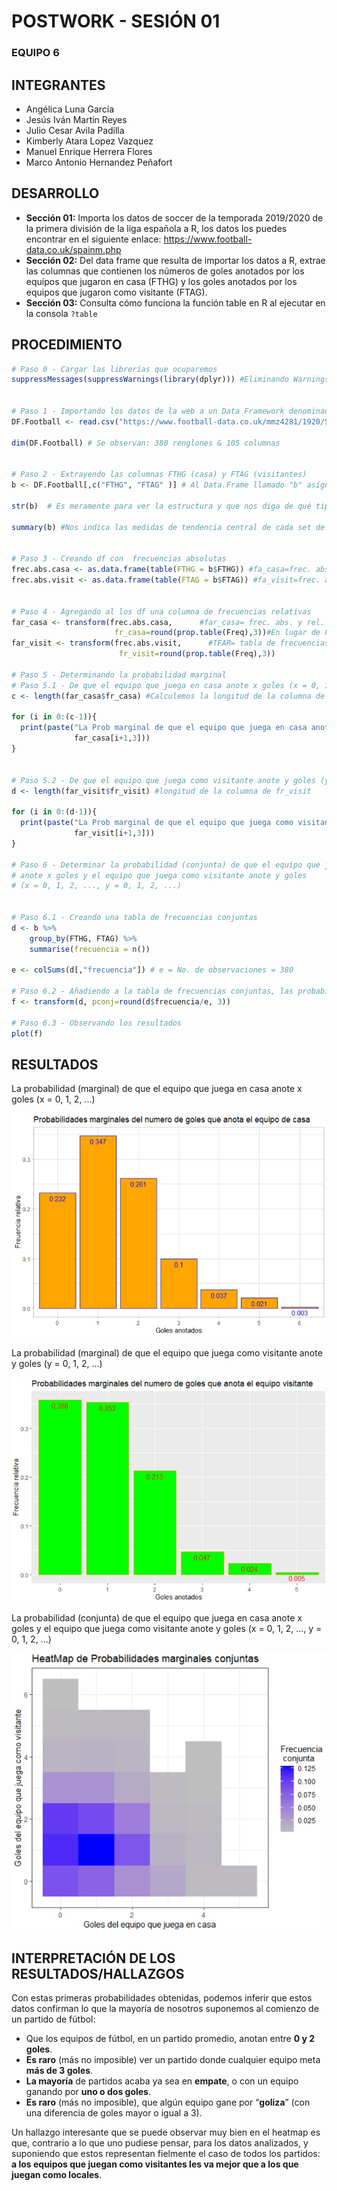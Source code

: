 #     POSTWORK - SESIÓN 01
### EQUIPO 6

## INTEGRANTES
- Angélica Luna García
- Jesús Iván Martín Reyes
- Julio Cesar Avila Padilla
- Kimberly Atara Lopez Vazquez
- Manuel Enrique Herrera Flores
- Marco Antonio Hernandez Peñafort



## DESARROLLO
- **Sección 01:** Importa los datos de soccer de la temporada 2019/2020 de la primera división de la liga española a R, los datos los puedes encontrar en el siguiente enlace: https://www.football-data.co.uk/spainm.php
- **Sección 02:** Del data frame que resulta de importar los datos a R, extrae las columnas que contienen los números de goles anotados por los equipos que jugaron en casa (FTHG) y los goles anotados por los equipos que jugaron como visitante (FTAG).
- **Sección 03:** Consulta cómo funciona la función table en R al ejecutar en la consola ```?table```



## PROCEDIMIENTO

```R
# Paso 0 - Cargar las librerías que ocuparemos
suppressMessages(suppressWarnings(library(dplyr))) #Eliminando Warnings


# Paso 1 - Importando los datos de la web a un Data Framework denominado DF.Football
DF.Football <- read.csv("https://www.football-data.co.uk/mmz4281/1920/SP1.csv")

dim(DF.Football) # Se observan: 380 renglones & 105 columnas


# Paso 2 - Extrayendo las columnas FTHG (casa) y FTAG (visitantes)
b <- DF.Football[,c("FTHG", "FTAG" )] # Al Data.Frame llamado "b" asígnale(<-) DF.Football["empty"=todas las filas,de las columnas("FTHG", "FTAG")]

str(b)  # Es meramente para ver la estructura y que nos diga de qué tipo es, en este caso es tipo data.frame

summary(b) #Nos indica las medidas de tendencia central de cada set de datos dentro del nuevo data frame


# Paso 3 - Creando df con  frecuencias absolutas
frec.abs.casa <- as.data.frame(table(FTHG = b$FTHG)) #fa_casa=frec. abs. de equipos que juegan en casa
frec.abs.visit <- as.data.frame(table(FTAG = b$FTAG)) #fa_visit=frec. abs. de equipos que juegan como visitantes


# Paso 4 - Agregando al los df una columna de frecuencias relativas
far_casa <- transform(frec.abs.casa,      #far_casa= frec. abs. y rel. de equipos que juegan en casa
                       fr_casa=round(prop.table(Freq),3))#En lugar de Freq, poner frec.abs.casa$Freq
far_visit <- transform(frec.abs.visit,      #TFAR= tabla de frecuencias absolutas y relativas
                        fr_visit=round(prop.table(Freq),3))

# Paso 5 - Determinando la probabilidad marginal
# Paso 5.1 - De que el equipo que juega en casa anote x goles (x = 0, 1, 2, ...)
c <- length(far_casa$fr_casa) #Calculemos la longitud de la columna de fr_casa

for (i in 0:(c-1)){
  print(paste("La Prob marginal de que el equipo que juega en casa anote", i, "goles es:",
              far_casa[i+1,3]))
}


# Paso 5.2 - De que el equipo que juega como visitante anote y goles (y = 0, 1, 2, ...)
d <- length(far_visit$fr_visit) #longitud de la columna de fr_visit

for (i in 0:(d-1)){
  print(paste("La Prob marginal de que el equipo que juega como visitante anote", i, "goles es:",
              far_visit[i+1,3]))
}

# Paso 6 - Determinar la probabilidad (conjunta) de que el equipo que juega en casa
# anote x goles y el equipo que juega como visitante anote y goles
# (x = 0, 1, 2, ..., y = 0, 1, 2, ...)


# Paso 6.1 - Creando una tabla de frecuencias conjuntas
d <- b %>%
    group_by(FTHG, FTAG) %>%
    summarise(frecuencia = n())

e <- colSums(d[,"frecuencia"]) # e = No. de observaciones = 380

# Paso 6.2 - Añadiendo a la tabla de frecuencias conjuntas, las probabilidades conjuntas
f <- transform(d, pconj=round(d$frecuencia/e, 3))

# Paso 6.3 - Observando los resultados
plot(f)
```
## RESULTADOS
La probabilidad (marginal) de que el equipo que juega en casa anote x goles (x = 0, 1, 2, ...)

![](1.jpg)

La probabilidad (marginal) de que el equipo que juega como visitante anote y goles (y = 0, 1, 2, ...)

![](2.jpg)

La probabilidad (conjunta) de que el equipo que juega en casa anote x goles y el equipo que juega como visitante anote y goles (x = 0, 1, 2, ..., y = 0, 1, 2, ...)

![](3.jpg)

## INTERPRETACIÓN DE LOS RESULTADOS/HALLAZGOS

Con estas primeras probabilidades obtenidas, podemos inferir que estos datos confirman lo que la mayoría de nosotros suponemos al comienzo de un partido de fútbol: 
- Que los equipos de fútbol, en un partido promedio, anotan entre **0 y 2 goles**. 
- **Es raro** (más no imposible) ver un partido donde cualquier equipo meta **más de 3 goles**.
- **La mayoría** de partidos acaba ya sea en **empate**, o con un equipo ganando por **uno o dos goles**.
- **Es raro** (más no imposible), que algún equipo gane por “**goliza**” (con una diferencia de goles mayor o igual a 3).

Un hallazgo interesante que se puede observar muy bien en el heatmap es que, contrario a lo que uno pudiese pensar, para los datos analizados, y suponiendo que estos representan fielmente el caso de todos los partidos: **a los equipos que juegan como visitantes les va mejor que a los que juegan como locales**.

